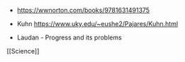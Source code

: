   - https://wwnorton.com/books/9781631491375

  - Kuhn https://www.uky.edu/~eushe2/Pajares/Kuhn.html

  - Laudan - Progress and its problems

[[Science]]